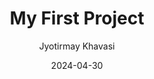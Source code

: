 ---
author: ["Jyotirmay Khavasi"]
title: "My First Project"
date: "2024-04-30"
description: "The first post I created with Hugo"
summary: "First Post, 'Hello World!'"
# tags: ["markdown"]
# categories: ["first", "Hello World!"]
# series: ["My-Posts"]
ShowToc: true
TocOpen: true
---